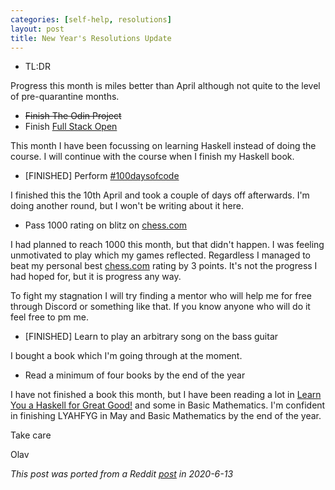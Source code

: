```yaml
---
categories: [self-help, resolutions]
layout: post
title: New Year's Resolutions Update
---
```


* TL:DR

Progress this month is miles better than April although not quite to the level of pre-quarantine months.

* ~~Finish The Odin Project~~
* Finish [Full Stack Open](https://fullstackopen.com/en/)

This month I have been focussing on learning Haskell instead of doing the course. I will continue with the course when I finish my Haskell book.

* \[FINISHED\] Perform [#100daysofcode](https://twitter.com/olebullsplass)

I finished this the 10th April and took a couple of days off afterwards. I'm doing another round, but I won't be writing about it here.

* Pass 1000 rating on blitz on [chess.com](https://chess.com/)

I had planned to reach 1000 this month, but that didn't happen. I was feeling unmotivated to play which my games reflected. Regardless I managed to beat my personal best [chess.com](https://chess.com) rating by 3 points. It's not the progress I had hoped for, but it is progress any way.

To fight my stagnation I will try finding a mentor who will help me for free through Discord or something like that. If you know anyone who will do it feel free to pm me.

* \[FINISHED\] Learn to play an arbitrary song on the bass guitar

I bought a book which I'm going through at the moment.

* Read a minimum of four books by the end of the year

I have not finished a book this month, but I have been reading a lot in [Learn You a Haskell for Great Good!](http://learnyouahaskell.com/) and some in Basic Mathematics. I'm confident in finishing LYAHFYG in May and Basic Mathematics by the end of the year.

Take care

Olav

*This post was ported from a Reddit [post](https://www.reddit.com/r/newyearsresolutions/comments/gbfct0/1_may_update/) in 2020-6-13*
